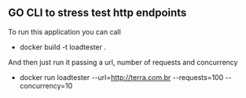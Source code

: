 ## GO CLI to stress test http endpoints

To run this application you can call 

- docker build -t loadtester .

And then just run it passing a url, number of requests and concurrency

- docker run loadtester --url=http://terra.com.br --requests=100 --concurrency=10